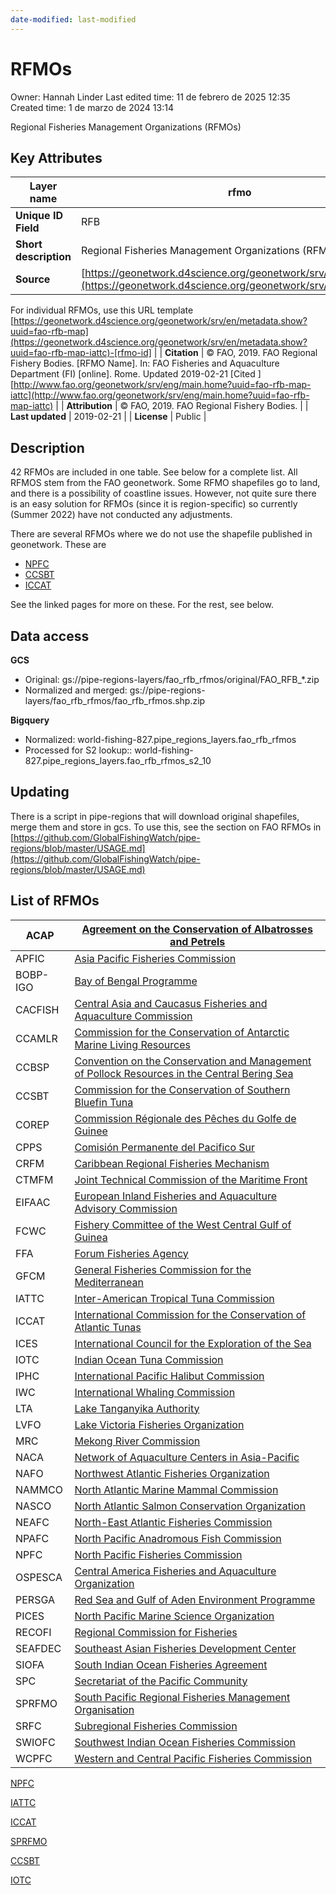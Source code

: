 ```yaml
---
date-modified: last-modified
---
```


# RFMOs

Owner: Hannah Linder
Last edited time: 11 de febrero de 2025 12:35
Created time: 1 de marzo de 2024 13:14


Regional Fisheries Management Organizations (RFMOs)

## Key Attributes

| **Layer name** | rfmo |
| --- | --- |
| **Unique ID Field** | RFB |
| **Short description** | Regional Fisheries Management Organizations (RFMOs) |
| **Source** | [https://geonetwork.d4science.org/geonetwork/srv/en/main.home](https://geonetwork.d4science.org/geonetwork/srv/en/main.home)
For individual RFMOs, use this URL template
[https://geonetwork.d4science.org/geonetwork/srv/en/metadata.show?uuid=fao-rfb-map](https://geonetwork.d4science.org/geonetwork/srv/en/metadata.show?uuid=fao-rfb-map-iattc)-[rfmo-id] |
| **Citation** | © FAO, 2019. FAO Regional Fishery Bodies. [RFMO Name]. In: FAO Fisheries and Aquaculture Department (FI) [online]. Rome. Updated 2019-02-21 [Cited <DATE>] [http://www.fao.org/geonetwork/srv/eng/main.home?uuid=fao-rfb-map-iattc](http://www.fao.org/geonetwork/srv/eng/main.home?uuid=fao-rfb-map-iattc) |
| **Attribution** | © FAO, 2019. FAO Regional Fishery Bodies. |
| **Last updated** | 2019-02-21 |
| **License** | Public |

## Description

42 RFMOs are included in one table. See below for a complete list. All RFMOS stem from the FAO geonetwork. Some RFMO shapefiles go to land, and there is a possibility of coastline issues. However, not quite sure there is an easy solution for RFMOs (since it is region-specific) so currently (Summer 2022) have not conducted any adjustments.

There are several RFMOs where we do not use the shapefile published in geonetwork. These are

- [NPFC](RFMOs%204516ced0f92b41a29da446c9593a1dfc/NPFC%204b67c4ebf64e49429ed87730d956115e.md)
- [CCSBT](RFMOs%204516ced0f92b41a29da446c9593a1dfc/CCSBT%203bcd1a10e9534556a02a0cfcf5503e5a.md)
- [ICCAT](RFMOs%204516ced0f92b41a29da446c9593a1dfc/ICCAT%20dd2c4c550f1f4a39807a95fd32823f6e.md)

See the linked pages for more on these. For the rest, see below.

## Data access

**GCS**

- Original: gs://pipe-regions-layers/fao_rfb_rfmos/original/FAO_RFB_*.zip
- Normalized and merged: gs://pipe-regions-layers/fao_rfb_rfmos/fao_rfb_rfmos.shp.zip

**Bigquery**

- Normalized: world-fishing-827.pipe_regions_layers.fao_rfb_rfmos
- Processed for S2 lookup:: world-fishing-827.pipe_regions_layers.fao_rfb_rfmos_s2_10

## Updating

There is a script in pipe-regions that will download original shapefiles, merge them and store in gcs. To use this, see the section on FAO RFMOs in [https://github.com/GlobalFishingWatch/pipe-regions/blob/master/USAGE.md](https://github.com/GlobalFishingWatch/pipe-regions/blob/master/USAGE.md)

## List of RFMOs

| ACAP | [Agreement on the Conservation of Albatrosses and Petrels](https://geonetwork.d4science.org/geonetwork/srv/en/metadata.show?uuid=fao-rfb-map-acap) |
| --- | --- |
| APFIC | [Asia Pacific Fisheries Commission](https://geonetwork.d4science.org/geonetwork/srv/en/metadata.show?uuid=fao-rfb-map-apfic) |
| BOBP-IGO | [Bay of Bengal Programme](https://geonetwork.d4science.org/geonetwork/srv/en/metadata.show?uuid=fao-rfb-map-bobp-igo) |
| CACFISH | [Central Asia and Caucasus Fisheries and Aquaculture Commission](https://geonetwork.d4science.org/geonetwork/srv/en/metadata.show?uuid=fao-rfb-map-cacfish) |
| CCAMLR | [Commission for the Conservation of Antarctic Marine Living Resources](https://geonetwork.d4science.org/geonetwork/srv/en/metadata.show?uuid=fao-rfb-map-ccamlr) |
| CCBSP | [Convention on the Conservation and Management of Pollock Resources in the Central Bering Sea](https://geonetwork.d4science.org/geonetwork/srv/en/metadata.show?uuid=fao-rfb-map-ccbsp) |
| CCSBT | [Commission for the Conservation of Southern Bluefin Tuna](RFMOs%204516ced0f92b41a29da446c9593a1dfc/CCSBT%203bcd1a10e9534556a02a0cfcf5503e5a.md) |
| COREP | [Commission Régionale des Pêches du Golfe de Guinee](https://geonetwork.d4science.org/geonetwork/srv/en/metadata.show?uuid=fao-rfb-map-corep) |
| CPPS | [Comisión Permanente del Pacifico Sur](https://geonetwork.d4science.org/geonetwork/srv/en/metadata.show?uuid=fao-rfb-map-cpps) |
| CRFM | [Caribbean Regional Fisheries Mechanism](https://geonetwork.d4science.org/geonetwork/srv/en/metadata.show?uuid=fao-rfb-map-crfm) |
| CTMFM | [Joint Technical Commission of the Maritime Front](https://geonetwork.d4science.org/geonetwork/srv/en/metadata.show?uuid=fao-rfb-map-ctmfm) |
| EIFAAC | [European Inland Fisheries and Aquaculture Advisory Commission](https://geonetwork.d4science.org/geonetwork/srv/en/metadata.show?uuid=fao-rfb-map-eifaac) |
| FCWC | [Fishery Committee of the West Central Gulf of Guinea](https://geonetwork.d4science.org/geonetwork/srv/en/metadata.show?uuid=fao-rfb-map-fcwc) |
| FFA | [Forum Fisheries Agency](https://geonetwork.d4science.org/geonetwork/srv/en/metadata.show?uuid=fao-rfb-map-ffa) |
| GFCM | [General Fisheries Commission for the Mediterranean](https://geonetwork.d4science.org/geonetwork/srv/en/metadata.show?uuid=fao-rfb-map-gfcm) |
| IATTC | [Inter-American Tropical Tuna Commission](https://geonetwork.d4science.org/geonetwork/srv/en/metadata.show?uuid=fao-rfb-map-iattc) |
| ICCAT | [International Commission for the Conservation of Atlantic Tunas](RFMOs%204516ced0f92b41a29da446c9593a1dfc/ICCAT%20dd2c4c550f1f4a39807a95fd32823f6e.md) |
| ICES | [International Council for the Exploration of the Sea](https://geonetwork.d4science.org/geonetwork/srv/en/metadata.show?uuid=fao-rfb-map-ices) |
| IOTC | [Indian Ocean Tuna Commission](https://geonetwork.d4science.org/geonetwork/srv/en/metadata.show?uuid=fao-rfb-map-iotc) |
| IPHC | [International Pacific Halibut Commission](https://geonetwork.d4science.org/geonetwork/srv/en/metadata.show?uuid=fao-rfb-map-iphc) |
| IWC | [International Whaling Commission](https://geonetwork.d4science.org/geonetwork/srv/en/metadata.show?uuid=fao-rfb-map-iwc) |
| LTA | [Lake Tanganyika Authority](https://geonetwork.d4science.org/geonetwork/srv/en/metadata.show?uuid=fao-rfb-map-lta) |
| LVFO | [Lake Victoria Fisheries Organization](https://geonetwork.d4science.org/geonetwork/srv/en/metadata.show?uuid=fao-rfb-map-lvfo) |
| MRC | [Mekong River Commission](https://geonetwork.d4science.org/geonetwork/srv/en/metadata.show?uuid=fao-rfb-map-mrc) |
| NACA | [Network of Aquaculture Centers in Asia-Pacific](https://geonetwork.d4science.org/geonetwork/srv/en/metadata.show?uuid=fao-rfb-map-naca) |
| NAFO | [Northwest Atlantic Fisheries Organization](https://geonetwork.d4science.org/geonetwork/srv/en/metadata.show?uuid=fao-rfb-map-nafo) |
| NAMMCO | [North Atlantic Marine Mammal Commission](https://geonetwork.d4science.org/geonetwork/srv/en/metadata.show?uuid=fao-rfb-map-nammco) |
| NASCO | [North Atlantic Salmon Conservation Organization](https://geonetwork.d4science.org/geonetwork/srv/en/metadata.show?uuid=fao-rfb-map-nasco) |
| NEAFC | [North-East Atlantic Fisheries Commission](https://geonetwork.d4science.org/geonetwork/srv/en/metadata.show?uuid=fao-rfb-map-neafc) |
| NPAFC | [North Pacific Anadromous Fish Commission](https://geonetwork.d4science.org/geonetwork/srv/en/metadata.show?uuid=fao-rfb-map-npafc) |
| NPFC | [North Pacific Fisheries Commission](RFMOs%204516ced0f92b41a29da446c9593a1dfc/NPFC%204b67c4ebf64e49429ed87730d956115e.md) |
| OSPESCA | [Central America Fisheries and Aquaculture Organization](https://geonetwork.d4science.org/geonetwork/srv/en/metadata.show?uuid=fao-rfb-map-ospesca) |
| PERSGA | [Red Sea and Gulf of Aden Environment Programme](https://geonetwork.d4science.org/geonetwork/srv/en/metadata.show?uuid=fao-rfb-map-persga) |
| PICES | [North Pacific Marine Science Organization](https://geonetwork.d4science.org/geonetwork/srv/en/metadata.show?uuid=fao-rfb-map-pices) |
| RECOFI | [Regional Commission for Fisheries](https://geonetwork.d4science.org/geonetwork/srv/en/metadata.show?uuid=fao-rfb-map-recofi) |
| SEAFDEC | [Southeast Asian Fisheries Development Center](https://geonetwork.d4science.org/geonetwork/srv/en/metadata.show?uuid=fao-rfb-map-seafdec) |
| SIOFA | [South Indian Ocean Fisheries Agreement](https://geonetwork.d4science.org/geonetwork/srv/en/metadata.show?uuid=fao-rfb-map-siofa) |
| SPC | [Secretariat of the Pacific Community](https://geonetwork.d4science.org/geonetwork/srv/en/metadata.show?uuid=fao-rfb-map-spc) |
| SPRFMO | [South Pacific Regional Fisheries Management Organisation](https://geonetwork.d4science.org/geonetwork/srv/en/metadata.show?uuid=fao-rfb-map-sprfmo) |
| SRFC | [Subregional Fisheries Commission](https://geonetwork.d4science.org/geonetwork/srv/en/metadata.show?uuid=fao-rfb-map-srfc) |
| SWIOFC | [Southwest Indian Ocean Fisheries Commission](https://geonetwork.d4science.org/geonetwork/srv/en/metadata.show?uuid=fao-rfb-map-swiofc) |
| WCPFC | [Western and Central Pacific Fisheries Commission](https://geonetwork.d4science.org/geonetwork/srv/en/metadata.show?uuid=fao-rfb-map-wcpfc) |

<!--TODO: Add this as separate pages?-->



[NPFC](https://www.notion.so/globalfishingwatch/NPFC-4b67c4ebf64e49429ed87730d956115e)

[IATTC](https://www.notion.so/globalfishingwatch/IATTC-031392aed43642b2bc52c968d530e078)

[ICCAT](https://www.notion.so/globalfishingwatch/ICCAT-dd2c4c550f1f4a39807a95fd32823f6e)

[SPRFMO](https://www.notion.so/globalfishingwatch/SPRFMO-405e2e7f77f740e39943813b8e8f8d6e)

[CCSBT](https://www.notion.so/globalfishingwatch/CCSBT-3bcd1a10e9534556a02a0cfcf5503e5a)

[IOTC](https://www.notion.so/globalfishingwatch/IOTC-1d8c46f6fd644f1993f137b4f54a0bb4)
